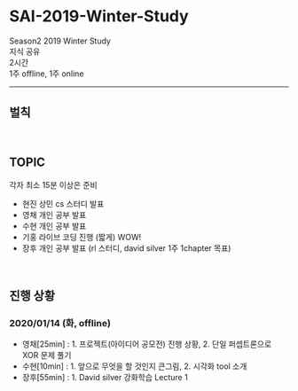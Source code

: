 # SAI-2019-Winter-Study
Season2 2019 Winter Study <br>
지식 공유 <br>
2시간 <br>
1주 offline, 1주 online <br>

<hr>

## 벌칙

<br>

## TOPIC

각자 최소 15분 이상은 준비

- 현진 상민 cs 스터디 발표
- 영채 개인 공부 발표
- 수현 개인 공부 발표 
- 기홍 라이브 코딩 진행 (짧게) WOW!
- 장후 개인 공부 발표 (rl 스터디, david silver 1주 1chapter 목표)

<br>

## 진행 상황

### 2020/01/14 (화, offline)

- 영채[25min] : 1. 프로젝트(아이디어 공모전) 진행 상황, 2. 단일 퍼셉트론으로 XOR 문제 풀기
- 수현[10min] : 1. 앞으로 무엇을 할 것인지 큰그림, 2. 시각화 tool 소개
- 장후[55min] : 1. David silver 강화학습 Lecture 1


<br>
